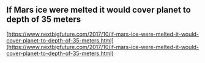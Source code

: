 ## If Mars ice were melted it would cover planet to depth of 35 meters
  
  [https://www.nextbigfuture.com/2017/10/if-mars-ice-were-melted-it-would-cover-planet-to-depth-of-35-meters.html](https://www.nextbigfuture.com/2017/10/if-mars-ice-were-melted-it-would-cover-planet-to-depth-of-35-meters.html)